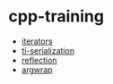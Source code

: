 # cpp-training

* [iterators](iterators/)
* [ti-serialization](ti-serialization/)
* [reflection](reflection/)
* [argwrap](argwrap/)
